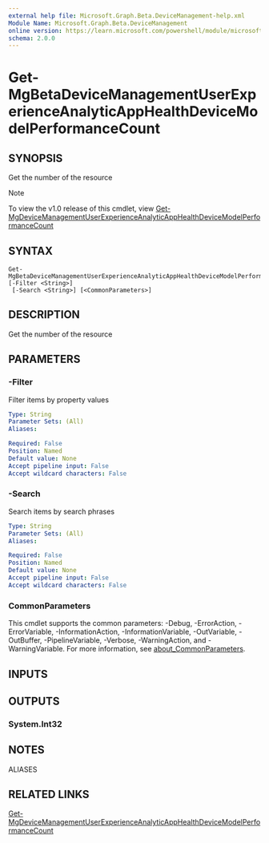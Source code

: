 ```yaml
---
external help file: Microsoft.Graph.Beta.DeviceManagement-help.xml
Module Name: Microsoft.Graph.Beta.DeviceManagement
online version: https://learn.microsoft.com/powershell/module/microsoft.graph.beta.devicemanagement/get-mgbetadevicemanagementuserexperienceanalyticapphealthdevicemodelperformancecount
schema: 2.0.0
---
```


# Get-MgBetaDeviceManagementUserExperienceAnalyticAppHealthDeviceModelPerformanceCount

## SYNOPSIS
Get the number of the resource

> [!NOTE]
> To view the v1.0 release of this cmdlet, view [Get-MgDeviceManagementUserExperienceAnalyticAppHealthDeviceModelPerformanceCount](/powershell/module/Microsoft.Graph.DeviceManagement/Get-MgDeviceManagementUserExperienceAnalyticAppHealthDeviceModelPerformanceCount?view=graph-powershell-1.0)

## SYNTAX

```
Get-MgBetaDeviceManagementUserExperienceAnalyticAppHealthDeviceModelPerformanceCount [-Filter <String>]
 [-Search <String>] [<CommonParameters>]
```

## DESCRIPTION
Get the number of the resource

## PARAMETERS

### -Filter
Filter items by property values

```yaml
Type: String
Parameter Sets: (All)
Aliases:

Required: False
Position: Named
Default value: None
Accept pipeline input: False
Accept wildcard characters: False
```

### -Search
Search items by search phrases

```yaml
Type: String
Parameter Sets: (All)
Aliases:

Required: False
Position: Named
Default value: None
Accept pipeline input: False
Accept wildcard characters: False
```

### CommonParameters
This cmdlet supports the common parameters: -Debug, -ErrorAction, -ErrorVariable, -InformationAction, -InformationVariable, -OutVariable, -OutBuffer, -PipelineVariable, -Verbose, -WarningAction, and -WarningVariable. For more information, see [about_CommonParameters](http://go.microsoft.com/fwlink/?LinkID=113216).

## INPUTS

## OUTPUTS

### System.Int32
## NOTES

ALIASES

## RELATED LINKS
[Get-MgDeviceManagementUserExperienceAnalyticAppHealthDeviceModelPerformanceCount](/powershell/module/Microsoft.Graph.DeviceManagement/Get-MgDeviceManagementUserExperienceAnalyticAppHealthDeviceModelPerformanceCount?view=graph-powershell-1.0)


